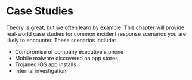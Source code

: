 # Case Studies

Theory is great, but we often learn by example. This chapter will provide real-world case studies for common incident response scenarios you are likely to encounter. These scenarios include:

* Compromise of company executive's phone
* Mobile malware discovered on app stores
* Trojaned iOS app installs
* Internal investigation
